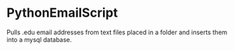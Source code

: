 # PythonEmailScript
Pulls .edu email addresses from text files placed in a folder and inserts them into a mysql database.
